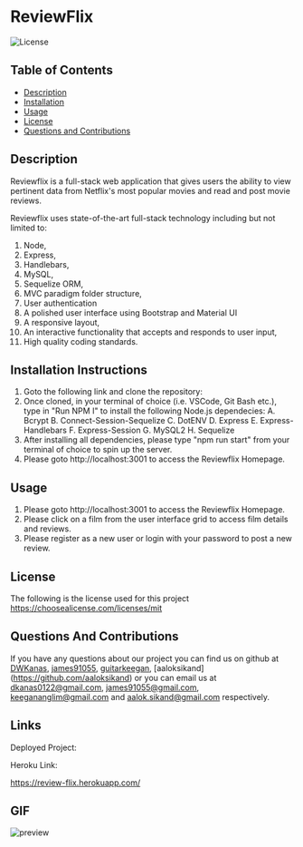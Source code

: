 # ReviewFlix

![License](https://img.shields.io/static/v1?label=license&message=mit&color=success)

## Table of Contents

-   [Description](#description)
-   [Installation](#installation-instructions)
-   [Usage](#usage)
-   [License](#license)
-   [Questions and Contributions](#questions-and-contributions)

## Description

Reviewflix is a full-stack web application that gives users the ability to view pertinent data from Netflix's most popular movies and read and post movie reviews.

Reviewflix uses state-of-the-art full-stack technology including but not limited to:
1. Node, 
2. Express, 
3. Handlebars, 
4. MySQL, 
5. Sequelize ORM, 
6. MVC paradigm folder structure, 
7. User authentication
8. A polished user interface using Bootstrap and Material UI
9. A responsive layout, 
10. An interactive functionality that accepts and responds to user input, 
11. High quality coding standards.

## Installation Instructions

1.  Goto the following link and clone the repository:
2.  Once cloned, in your terminal of choice (i.e. VSCode, Git Bash etc.), type in "Run NPM I" to install the following Node.js dependecies:
    A. Bcrypt
    B. Connect-Session-Sequelize
    C. DotENV
    D. Express
    E. Express-Handlebars
    F. Express-Session
    G. MySQL2
    H. Sequelize
3.  After installing all dependencies, please type "npm run start" from your terminal of choice to spin up the server.
4.  Please goto http://localhost:3001 to access the Reviewflix Homepage.

## Usage
1.  Please goto http://localhost:3001 to access the Reviewflix Homepage.
2.  Please click on a film from the user interface grid to access film details and reviews.
3.  Please register as a new user or login with your password to post a new review.

## License

The following is the license used for this project <br> https://choosealicense.com/licenses/mit

## Questions And Contributions

If you have any questions about our project you can find us on github at [DWKanas](https://github.com/DWKanas), [james91055](https://github.com/james91055), [guitarkeegan](https://github.com/guitarkeegan), [aaloksikand] (https://github.com/aaloksikand) or you can email us at dkanas0122@gmail.com, james91055@gmail.com, keegananglim@gmail.com and aalok.sikand@gmail.com respectively.

## Links

Deployed Project:

Heroku Link: 

https://review-flix.herokuapp.com/

## GIF

![preview](./public/images/ReviewFlix.gif)